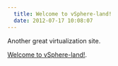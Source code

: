```yaml
---
  title: Welcome to vSphere-land!
  date: 2012-07-17 10:08:07
---
```


Another great virtualization site.

[Welcome to vSphere-land!](http://vsphere-land.com/).
